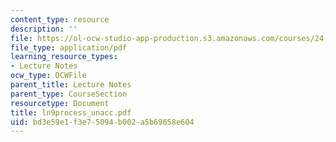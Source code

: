 ```yaml
---
content_type: resource
description: ''
file: https://ol-ocw-studio-app-production.s3.amazonaws.com/courses/24-951-introduction-to-syntax-fall-2003/bd3e59e1f3e75094b002a5b69658e604_ln9process_unacc.pdf
file_type: application/pdf
learning_resource_types:
- Lecture Notes
ocw_type: OCWFile
parent_title: Lecture Notes
parent_type: CourseSection
resourcetype: Document
title: ln9process_unacc.pdf
uid: bd3e59e1-f3e7-5094-b002-a5b69658e604
---
```

